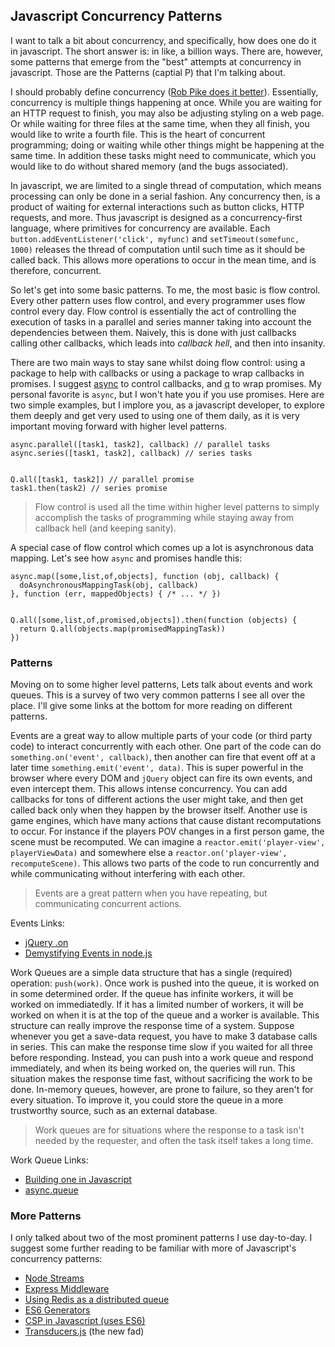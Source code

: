 ## Javascript Concurrency Patterns

I want to talk a bit about concurrency, and specifically, how does one do it in javascript. The short answer is: in like, a billion ways. There are, however, some patterns that emerge from the "best" attempts at concurrency in javascript. Those are the Patterns (captial P) that I'm talking about.

I should probably define concurrency ([Rob Pike does it better](https://talks.golang.org/2012/concurrency.slide#1)). Essentially, concurrency is multiple things happening at once. While you are waiting for an HTTP request to finish, you may also be adjusting styling on a web page. Or while waiting for three files at the same time, when they all finish, you would like to write a fourth file. This is the heart of concurrent programming; doing or waiting while other things might be happening at the same time. In addition these tasks might need to communicate, which you would like to do without shared memory (and the bugs associated).

In javascript, we are limited to a single thread of computation, which means processing can only be done in a serial fashion. Any concurrency then, is a product of waiting for external interactions such as button clicks, HTTP requests, and more. Thus javascript is designed as a concurrency-first language, where primitives for concurrency are available. Each `button.addEventListener('click', myfunc)` and `setTimeout(somefunc, 1000)` releases the thread of computation until such time as it should be called back. This allows more operations to occur in the mean time, and is therefore, concurrent.

So let's get into some basic patterns. To me, the most basic is flow control. Every other pattern uses flow control, and every programmer uses flow control every day. Flow control is essentially the act of controlling the execution of tasks in a parallel and series manner taking into account the dependencies between them. Naively, this is done with just callbacks calling other callbacks, which leads into _callback hell_, and then into insanity.

There are two main ways to stay sane whilst doing flow control: using a package to help with callbacks or using a package to wrap callbacks in promises. I suggest [async](http://npmjs.org/package/async) to control callbacks, and [q](http://npmjs.org/package/q) to wrap promises. My personal favorite is `async`, but I won't hate you if you use promises. Here are two simple examples, but I implore you, as a javascript developer, to explore them deeply and get very used to using one of them daily, as it is very important moving forward with higher level patterns.

    async.parallel([task1, task2], callback) // parallel tasks
    async.series([task1, task2], callback) // series tasks


    Q.all([task1, task2]) // parallel promise
    task1.then(task2) // series promise

> Flow control is used all the time within higher level patterns to simply accomplish the tasks of programming while staying away from callback hell (and keeping sanity).

A special case of flow control which comes up a lot is asynchronous data mapping. Let's see how `async` and promises handle this:

    async.map([some,list,of,objects], function (obj, callback) {
      doAsynchronousMappingTask(obj, callback)
    }, function (err, mappedObjects) { /* ... */ })


    Q.all([some,list,of,promised,objects]).then(function (objects) {
      return Q.all(objects.map(promisedMappingTask))
    })

### Patterns

Moving on to some higher level patterns, Lets talk about events and work queues. This is a survey of two very common patterns I see all over the place. I'll give some links at the bottom for more reading on different patterns.

Events are a great way to allow multiple parts of your code (or third party code) to interact concurrently with each other. One part of the code can do `something.on('event', callback)`, then another can fire that event off at a later time `something.emit('event', data)`. This is super powerful in the browser where every DOM and `jQuery` object can fire its own events, and even intercept them. This allows intense concurrency. You can add callbacks for tons of different actions the user might take, and then get called back only when they happen by the browser itself. Another use is game engines, which have many actions that cause distant recomputations to occur. For instance if the players POV changes in a first person game, the scene must be recomputed. We can imagine a `reactor.emit('player-view', playerViewData)` and somewhere else a `reactor.on('player-view', recomputeScene)`. This allows two parts of the code to run concurrently and while communicating without interfering with each other.

  > Events are a great pattern when you have repeating, but communicating concurrent actions.

Events Links:
- [jQuery .on](http://api.jquery.com/on/)
- [Demystifying Events in node.js](http://howtonode.org/demystifying-events-in-node)

Work Queues are a simple data structure that has a single (required) operation: `push(work)`. Once work is pushed into the queue, it is worked on in some determined order. If the queue has infinite workers, it will be worked on immediatedly. If it has a limited number of workers, it will be worked on when it is at the top of the queue and a worker is available. This structure can really improve the response time of a system. Suppose whenever you get a save-data request, you have to make 3 database calls in series. This can make the response time slow if you waited for all three before responding. Instead, you can push into a work queue and respond immediately, and when its being worked on, the queries will run. This situation makes the response time fast, without sacrificing the work to be done. In-memory queues, however, are prone to failure, so they aren't for every situation. To improve it, you could store the queue in a more trustworthy source, such as an external database.

  > Work queues are for situations where the response to a task isn't needed by the requester, and often the task itself takes a long time.

Work Queue Links:
- [Building one in Javascript](http://howtonode.org/tasks-and-prompts)
- [async.queue](https://github.com/caolan/async#queue)

### More Patterns

I only talked about two of the most prominent patterns I use day-to-day. I suggest some further reading to be familiar with more of Javascript's concurrency patterns:

- [Node Streams](https://github.com/substack/stream-handbook)
- [Express Middleware](https://blog.safaribooksonline.com/2014/03/10/express-js-middleware-demystified/)
- [Using Redis as a distributed queue](https://github.com/Rafflecopter/node-relyq)
- [ES6 Generators](https://developer.mozilla.org/en-US/docs/Web/JavaScript/Reference/Statements/function*)
- [CSP in Javascript (uses ES6)](http://jlongster.com/Taming-the-Asynchronous-Beast-with-CSP-in-JavaScript)
- [Transducers.js](http://jlongster.com/Transducers.js--A-JavaScript-Library-for-Transformation-of-Data) (the new fad)
